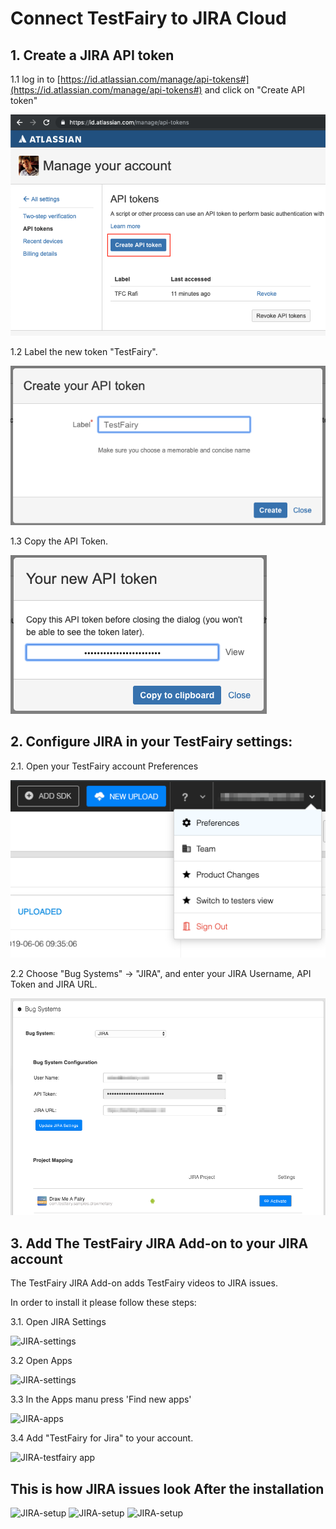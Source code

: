 # Connect TestFairy to JIRA Cloud

## 1. Create a JIRA API token

1.1 log in to [https://id.atlassian.com/manage/api-tokens#](https://id.atlassian.com/manage/api-tokens#) and click on "Create API token"

![Create JIRA API](/img/bug-tracking/jira-create-api.png)

1.2 Label the new token "TestFairy".

![Set TEstFairy JIRA Key](/img/bug-tracking/jira-label.png)

1.3 Copy the API Token.

![Copy token](/img/bug-tracking/jira-token.png)

## 2. Configure JIRA in your TestFairy settings: 

2.1. Open your TestFairy account Preferences 

![Open TestFairy preferences](/img/bug-tracking/jira-cloud-1.png)

2.2 Choose "Bug Systems" -> "JIRA", and enter your JIRA Username, API Token and JIRA URL. 

![Configure JIRA cloud](/img/bug-tracking/jira-cloud-2.png)

## 3. Add The TestFairy JIRA Add-on to your JIRA account

The TestFairy JIRA Add-on adds TestFairy videos to JIRA issues.

In order to install it please follow these steps:

3.1. Open JIRA Settings

![JIRA-settings](/img/bug-tracking/jira-settings.png)

3.2 Open Apps

![JIRA-settings](/img/bug-tracking/jira-settings1.png)

3.3 In the Apps manu press 'Find new apps'

![JIRA-apps](/img/bug-tracking/jira-find-apps.png)

3.4 Add "TestFairy for Jira" to your account.

![JIRA-testfairy app](/img/bug-tracking/jira-discover.png)


## This is how JIRA issues look After the installation

![JIRA-setup](/img/bug-tracking/hira6a.png)
![JIRA-setup](/img/bug-tracking/jira5b.png)
![JIRA-setup](/img/bug-tracking/jira6c.png)
